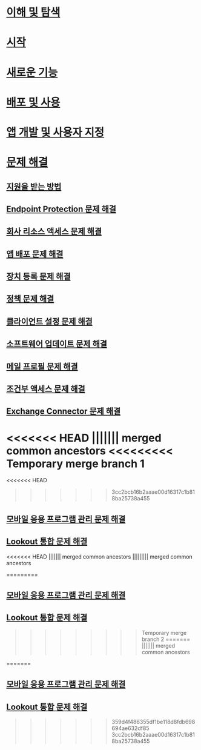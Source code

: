 # [이해 및 탐색](/intune/understand-explore/introduction-to-microsoft-intune)
# [시작](/intune/get-started/what-to-know-before-you-start-microsoft-intune)
# [새로운 기능](/intune/whats-new/whats-new-in-microsoft-intune)
<!-- # [Plan and Design](/intune/plan-design/ways-to-do-enterprise-mobility) -->
# [배포 및 사용](/intune/deploy-use/overview-of-device-and-app-lifecycles-in-microsoft-intune)
# [앱 개발 및 사용자 지정](/intune/develop/intune-app-sdk)

# [문제 해결](general-troubleshooting-tips-for-microsoft-intune.md)
## [지원을 받는 방법](how-to-get-support-for-microsoft-intune.md)
## [Endpoint Protection 문제 해결](Troubleshoot-Endpoint-Protection-in-microsoft-intune.md)
## [회사 리소스 액세스 문제 해결](Troubleshoot-company-resource-access-problems-with-microsoft-intune.md)
## [앱 배포 문제 해결](Troubleshoot-app-deployment-problems-in-microsoft-intune.md)
## [장치 등록 문제 해결](troubleshoot-device-enrollment-in-intune.md)
## [정책 문제 해결](Troubleshoot-policies-in-microsoft-intune.md)
## [클라이언트 설정 문제 해결](Troubleshoot-client-setup-in-microsoft-intune.md)
## [소프트웨어 업데이트 문제 해결](Troubleshoot-software-updates-in-microsoft-intune.md)
## [메일 프로필 문제 해결](Troubleshoot-email-profiles-in-microsoft-intune.md)
## [조건부 액세스 문제 해결](troubleshoot-conditional-access.md)
## [Exchange Connector 문제 해결](troubleshoot-exchange-connector.md)

<<<<<<< HEAD
||||||| merged common ancestors
<<<<<<<<< Temporary merge branch 1
=======
<<<<<<< HEAD
>>>>>>> 3cc2bcb16b2aaae00d16317c1b818ba25738a455
## [모바일 응용 프로그램 관리 문제 해결](troubleshoot-mam.md)

## [Lookout 통합 문제 해결](troubleshooting-lookout-integration.md)


<!--HONumber=Sep16_HO5-->

<<<<<<< HEAD
||||||| merged common ancestors
||||||||| merged common ancestors
<!--HONumber=Aug16_HO1-->
=========
## [모바일 응용 프로그램 관리 문제 해결](troubleshoot-mam.md)

## [Lookout 통합 문제 해결](troubleshooting-lookout-integration.md)


<!--HONumber=Oct16_HO2-->
>>>>>>>>> Temporary merge branch 2
=======
||||||| merged common ancestors
<!--HONumber=Aug16_HO1-->
=======
## [모바일 응용 프로그램 관리 문제 해결](troubleshoot-mam.md)

## [Lookout 통합 문제 해결](troubleshooting-lookout-integration.md)


<!--HONumber=Oct16_HO2-->
>>>>>>> 359d4f486355df1be118d8fdb698694ae632df85
>>>>>>> 3cc2bcb16b2aaae00d16317c1b818ba25738a455

